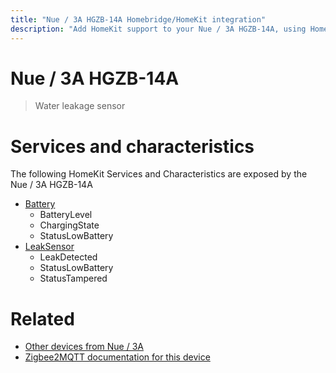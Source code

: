 ```yaml
---
title: "Nue / 3A HGZB-14A Homebridge/HomeKit integration"
description: "Add HomeKit support to your Nue / 3A HGZB-14A, using Homebridge, Zigbee2MQTT and homebridge-z2m."
---
```

<!---
This file has been GENERATED using src/docgen/docgen.ts
DO NOT EDIT THIS FILE MANUALLY!
-->
# Nue / 3A HGZB-14A
> Water leakage sensor


# Services and characteristics
The following HomeKit Services and Characteristics are exposed by
the Nue / 3A HGZB-14A

* [Battery](../../battery.md)
  * BatteryLevel
  * ChargingState
  * StatusLowBattery
* [LeakSensor](../../sensors.md)
  * LeakDetected
  * StatusLowBattery
  * StatusTampered


# Related
* [Other devices from Nue / 3A](../index.md#nue_3a)
* [Zigbee2MQTT documentation for this device](https://www.zigbee2mqtt.io/devices/HGZB-14A.html)